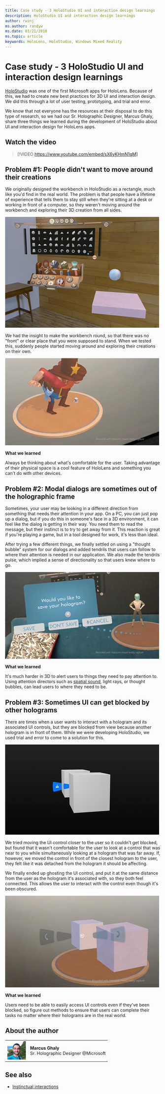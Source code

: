 ```yaml
---
title: Case study - 3 HoloStudio UI and interaction design learnings
description: HoloStudio UI and interaction design learnings
author: rwinj
ms.author: randyw
ms.date: 03/21/2018
ms.topic: article
keywords: HoloLens, HoloStudio, Windows Mixed Reality
---
```


# Case study - 3 HoloStudio UI and interaction design learnings

[HoloStudio](https://www.youtube.com/watch?v=BRIJG0x_We8) was one of the first Microsoft apps for HoloLens. Because of this, we had to create new best practices for 3D UI and interaction design. We did this through a lot of user testing, prototyping, and trial and error.

We know that not everyone has the resources at their disposal to do this type of research, so we had our Sr. Holographic Designer, Marcus Ghaly, share three things we learned during the development of HoloStudio about UI and interaction design for HoloLens apps.

## Watch the video

>[!VIDEO https://www.youtube.com/embed/sX6yKHmN1qM]

## Problem #1: People didn't want to move around their creations

We originally designed the workbench in HoloStudio as a rectangle, much like you'd find in the real world. The problem is that people have a lifetime of experience that tells them to stay still when they're sitting at a desk or working in front of a computer, so they weren't moving around the workbench and exploring their 3D creation from all sides.

![The rectangular design of the workbench in HoloStudio dissuaded users from moving around and seeing their creations from all sides.](images/rectangular-workbench-500px.jpg)

We had the insight to make the workbench round, so that there was no "front" or clear place that you were supposed to stand. When we tested this, suddenly people started moving around and exploring their creations on their own.

![The circular workbench design encouraged users to walk all the way around their creations.](images/circular-workbench-500px.jpg)

**What we learned**

Always be thinking about what's comfortable for the user. Taking advantage of their physical space is a cool feature of HoloLens and something you can't do with other devices.

## Problem #2: Modal dialogs are sometimes out of the holographic frame

Sometimes, your user may be looking in a different direction from something that needs their attention in your app. On a PC, you can just pop up a dialog, but if you do this in someone's face in a 3D environment, it can feel like the dialog is getting in their way. You need them to read the message, but their instinct is to try to get away from it. This reaction is great if you're playing a game, but in a tool designed for work, it's less than ideal.

After trying a few different things, we finally settled on using a "thought bubble" system for our dialogs and added tendrils that users can follow to where their attention is needed in our application. We also made the tendrils pulse, which implied a sense of directionality so that users knew where to go.

![The "Thought Bubble" system included pulsing tendrils which provided a sense of direction, leading users to where their attention was needed in the app.](images/thought-bubble-500px.jpg)

**What we learned**

It's much harder in 3D to alert users to things they need to pay attention to. Using attention directors such as [spatial sound](../design/spatial-sound.md), light rays, or thought bubbles, can lead users to where they need to be.

## Problem #3: Sometimes UI can get blocked by other holograms

There are times when a user wants to interact with a hologram and its associated UI controls, but they are blocked from view because another hologram is in front of them. While we were developing HoloStudio, we used trial and error to come to a solution for this.

![A UI control associated with a hologram can become blocked if there is another hologram between it and the user wearing HoloLens.](images/ui-blocked-500px.jpg)

We tried moving the UI control closer to the user so it couldn't get blocked, but found that it wasn't comfortable for the user to look at a control that was near to you while simultaneously looking at a hologram that was far away. If, however, we moved the control in front of the closest hologram to the user, they felt like it was detached from the hologram it should be affecting.

We finally ended up ghosting the UI control, and put it at the same distance from the user as the hologram it's associated with, so they both feel connected. This allows the user to interact with the control even though it's been obscured.

![The solution: we ghosted the UI control, which both allowed interaction with the control and made it feel connected to the hologram it was affecting.](images/ghosting-ui-500px.jpg)

**What we learned**

Users need to be able to easily access UI controls even if they've been blocked, so figure out methods to ensure that users can complete their tasks no matter where their holograms are in the real world.

## About the author

<table>
<tr>
<td width="60"><img alt="Picture of Marcus Ghaly" width="60" height="60" src="images/marcus-ghaly-200px.jpg"></td>
<td><b>Marcus Ghaly</b><br>Sr. Holographic Designer @Microsoft</td>
</tr>
</table>

## See also
* [Instinctual interactions](../design/interaction-fundamentals.md)
